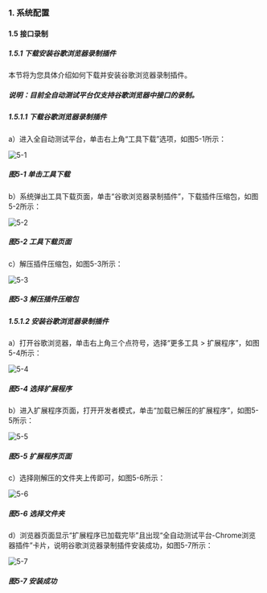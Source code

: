 ### 1. 系统配置

#### 1.5 接口录制

##### 1.5.1 下载安装谷歌浏览器录制插件

本节将为您具体介绍如何下载并安装谷歌浏览器录制插件。

##### 说明：目前全自动测试平台仅支持谷歌浏览器中接口的录制。

##### 1.5.1.1 下载谷歌浏览器录制插件

a）进入全自动测试平台，单击右上角“工具下载”选项，如图5-1所示：

![5-1](https://www.feisuanyz.com/fstest/xtpz/google/google_1.png)

##### 图5-1 单击工具下载

b）系统弹出工具下载页面，单击“谷歌浏览器录制插件”，下载插件压缩包，如图5-2所示：

![5-2](https://www.feisuanyz.com/fstest/xtpz/google/google_2.png)

##### 图5-2 工具下载页面

c）解压插件压缩包，如图5-3所示：

![5-3](https://www.feisuanyz.com/fstest/xtpz/google/google_3.png)

##### 图5-3 解压插件压缩包

##### 1.5.1.2 安装谷歌浏览器录制插件

a）打开谷歌浏览器，单击右上角三个点符号，选择“更多工具 > 扩展程序”，如图5-4所示：

![5-4](https://www.feisuanyz.com/fstest/xtpz/google/google_4.png)

##### 图5-4 选择扩展程序

b）进入扩展程序页面，打开开发者模式，单击“加载已解压的扩展程序”，如图5-5所示：

![5-5](https://www.feisuanyz.com/fstest/xtpz/google/google_5.png)

##### 图5-5 扩展程序页面

c）选择刚解压的文件夹上传即可，如图5-6所示：

![5-6](https://www.feisuanyz.com/fstest/xtpz/google/google_6.png)

##### 图5-6 选择文件夹

d）浏览器页面显示“扩展程序已加载完毕”且出现“全自动测试平台-Chrome浏览器插件”卡片，说明谷歌浏览器录制插件安装成功，如图5-7所示：

![5-7](https://www.feisuanyz.com/fstest/xtpz/google/google_7.png)

##### 图5-7 安装成功
